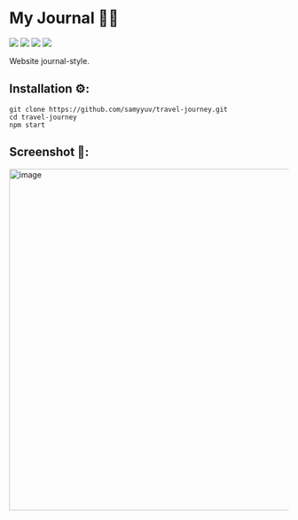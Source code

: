 My Journal 🗻🗼
======
<img src="https://img.shields.io/badge/React-20232A?style=for-the-badge&logo=react&logoColor=61DAFB"> <img src="https://img.shields.io/badge/HTML5-E34F26?style=for-the-badge&logo=html5&logoColor=white"> <img src="https://img.shields.io/badge/JavaScript-323330?style=for-the-badge&logo=javascript&logoColor=F7DF1E"> <img src="https://img.shields.io/badge/CSS3-1572B6?style=for-the-badge&logo=css3&logoColor=white">


Website journal-style.

Installation ⚙️:
------
```
git clone https://github.com/samyyuv/travel-journey.git
cd travel-journey
npm start
```


Screenshot 📸:
------
<img width="616" alt="image" src="https://user-images.githubusercontent.com/79147788/185625253-02996f7b-e28c-4245-8cd5-3adc74ef4688.png">
